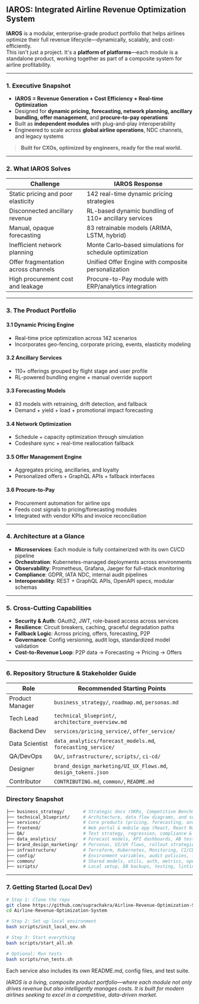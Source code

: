 ## IAROS: Integrated Airline Revenue Optimization System

**IAROS** is a modular, enterprise-grade product portfolio that helps airlines optimize their full revenue lifecycle—dynamically, scalably, and cost-efficiently.  
This isn't just a project. It's a **platform of platforms**—each module is a standalone product, working together as part of a composite system for airline profitability.

---

### 1. Executive Snapshot

- **IAROS = Revenue Generation + Cost Efficiency + Real-time Optimization**
- Designed for **dynamic pricing, forecasting, network planning, ancillary bundling, offer management**, and **procure-to-pay operations**
- Built as **independent modules** with plug-and-play interoperability
- Engineered to scale across **global airline operations**, NDC channels, and legacy systems

> **Built for CXOs, optimized by engineers, ready for the real world.**

---

### 2. What IAROS Solves

| Challenge                              | IAROS Response                                         |
|---------------------------------------|--------------------------------------------------------|
| Static pricing and poor elasticity    | 142 real-time dynamic pricing strategies               |
| Disconnected ancillary revenue        | RL-based dynamic bundling of 110+ ancillary services   |
| Manual, opaque forecasting            | 83 retrainable models (ARIMA, LSTM, hybrid)            |
| Inefficient network planning          | Monte Carlo–based simulations for schedule optimization|
| Offer fragmentation across channels   | Unified Offer Engine with composite personalization    |
| High procurement cost and leakage     | Procure-to-Pay module with ERP/analytics integration   |

---

### 3. The Product Portfolio

#### 3.1 Dynamic Pricing Engine
- Real-time price optimization across 142 scenarios  
- Incorporates geo-fencing, corporate pricing, events, elasticity modeling

#### 3.2 Ancillary Services
- 110+ offerings grouped by flight stage and user profile  
- RL-powered bundling engine + manual override support

#### 3.3 Forecasting Models
- 83 models with retraining, drift detection, and fallback  
- Demand + yield + load + promotional impact forecasting

#### 3.4 Network Optimization
- Schedule + capacity optimization through simulation  
- Codeshare sync + real-time reallocation fallback

#### 3.5 Offer Management Engine
- Aggregates pricing, ancillaries, and loyalty  
- Personalized offers + GraphQL APIs + fallback interfaces

#### 3.6 Procure-to-Pay
- Procurement automation for airline ops  
- Feeds cost signals to pricing/forecasting modules  
- Integrated with vendor KPIs and invoice reconciliation

---

### 4. Architecture at a Glance

- **Microservices**: Each module is fully containerized with its own CI/CD pipeline
- **Orchestration**: Kubernetes-managed deployments across environments
- **Observability**: Prometheus, Grafana, Jaeger for full-stack monitoring
- **Compliance**: GDPR, IATA NDC, internal audit pipelines
- **Interoperability**: REST + GraphQL APIs, OpenAPI specs, modular schemas

---

### 5. Cross-Cutting Capabilities

- **Security & Auth**: OAuth2, JWT, role-based access across services
- **Resilience**: Circuit breakers, caching, graceful degradation paths
- **Fallback Logic**: Across pricing, offers, forecasting, P2P
- **Governance**: Config versioning, audit logs, standardized model validation
- **Cost-to-Revenue Loop**: P2P data → Forecasting → Pricing → Offers

---

### 6. Repository Structure & Stakeholder Guide

| Role             | Recommended Starting Points                          |
|------------------|-------------------------------------------------------|
| Product Manager  | `business_strategy/`, `roadmap.md`, `personas.md`    |
| Tech Lead        | `technical_blueprint/`, `architecture_overview.md`   |
| Backend Dev      | `services/pricing_service/`, `offer_service/`        |
| Data Scientist   | `data_analytics/forecast_models.md`, `forecasting_service/` |
| QA/DevOps        | `QA/`, `infrastructure/`, `scripts/`, `ci-cd/`       |
| Designer         | `brand_design_marketing/UI_UX_Flows.md`, `design_tokens.json` |
| Contributor      | `CONTRIBUTING.md`, `common/`, `README.md`            |

### Directory Snapshot
```bash
├── business_strategy/       # Strategic docs (OKRs, Competitive Benchmarking, Roadmaps)
├── technical_blueprint/     # Architecture, data flow diagrams, and service design
├── services/                # Core products (pricing, forecasting, ancillaries, P2P, etc.)
├── frontend/                # Web portal & mobile app (React, React Native)
├── QA/                      # Test strategy, regression, compliance & incident response
├── data_analytics/          # Forecast models, KPI dashboards, AB tests
├── brand_design_marketing/  # Personas, UI/UX flows, rollout strategies
├── infrastructure/          # Terraform, Kubernetes, Monitoring, CI/CD pipelines
├── config/                  # Environment variables, audit policies, logging
├── common/                  # Shared models, utils, auth, metrics, openAPI spec
├── scripts/                 # Local setup, DB backups, testing, linting
```
---

### 7. Getting Started (Local Dev)

```bash
# Step 1: Clone the repo
git clone https://github.com/suprachakra/Airline-Revenue-Optimization-System.git
cd Airline-Revenue-Optimization-System

# Step 2: Set up local environment
bash scripts/init_local_env.sh

# Step 3: Start everything
bash scripts/start_all.sh

# Optional: Run tests
bash scripts/run_tests.sh
```
Each service also includes its own README.md, config files, and test suite.

*IAROS is a living, composite product portfolio—where each module not only drives revenue but also intelligently manages costs. It is built for modern airlines seeking to excel in a competitive, data-driven market.*
